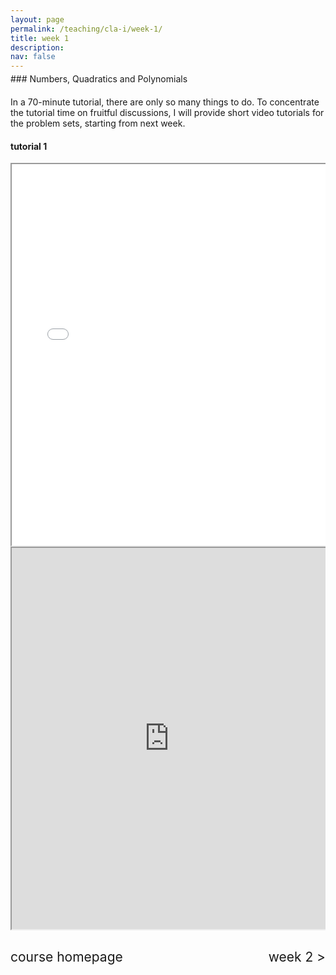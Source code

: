 ```yaml
---
layout: page
permalink: /teaching/cla-i/week-1/
title: week 1
description: 
nav: false
---
```

<div style="margin-top: -10px;"></div>
### Numbers, Quadratics and Polynomials
<div style="margin-top: 20px;"></div>

In a 70-minute tutorial, there are only so many things to do. To concentrate the tutorial time on fruitful discussions, I will provide short video tutorials for the problem sets, starting from next week.


<div style="margin-top: 10px;"></div>

#### tutorial 1

<div class="outer-pdf" style="-webkit-overflow-scrolling: touch; overflow: auto;">
 <div class="pdf">
     <iframe class="desktop-pdf" scrolling="auto" 
        src="elshenawyom.github.io/assets/pdf/teaching/cla-1/Tutorial 1 - CLA (I).pdf" 
        width="100%" height="610" 
        type='application/pdf'>
     </iframe>
     <iframe class="mobile-pdf" scrolling="auto" 
        src="https://drive.google.com/viewerng/viewer?embedded=true&url=elshenawyom.github.io/assets/pdf/teaching/cla-1/Tutorial 1 - CLA (I).pdf" 
        width="100%" height="610" 
        type='application/pdf'>
     </iframe>
 </div>
</div>


<div style="margin-top: 30px;"></div>
<div style="display: flex; justify-content: space-between; align-items: center;">
  <a href="/teaching/cla-i/" style="font-size: 1.5em; text-decoration: none; text-align: center;"> course homepage </a>
  <a href="/teaching/cla-i/week-2/" style="font-size: 1.5em; text-decoration: none; text-align: right;"> week 2 > </a>
</div>

<br>
<br>

<!--

### Quiz 1
{% raw %}
<!DOCTYPE html>
<html lang="en">
<head>
  <meta charset="UTF-8">
  <meta name="viewport" content="width=device-width, initial-scale=1.0">
  <title>Multiple Questions</title>
  <style>
    body {
      margin: 20px;
    }
    .question {
      font-size: 18px;
      margin-bottom: 10px;
    }
    .answer-options {
      margin: 10px 0;
    }
    .feedback {
      display: none;
      margin-top: 10px;
      font-weight: bold;
    }
    .button-container {
      display: flex;
      gap: 10px;
      margin-top: 10px;
    }
    .reset-btn, .check-btn {
      padding: 10px 15px;
      font-size: 16px;
      border-radius: 30px;
      border: 2px solid #007BFF;
      background-color: #f5f5f5;
      cursor: pointer;
      text-align: center;
    }
    .reset-btn {
      background-color: #ffffff;
      color: #007BFF;
      display: flex;
      align-items: center;
    }
    .reset-btn::before {
      content: "🔄";
      margin-right: 8px;
    }
    .check-btn {
      background-color: #007BFF;
      color: #fff;
      text-decoration: none;
    }
    .check-btn:hover {
      background-color: #0056b3;
    }
    .feedback.correct {
      color: green;
    }
    .feedback.incorrect {
      color: red;
    }
  </style>
</head>
<body>

 Question 1
<div class="question">
  Find the (complex) roots of the polynomial
  <br>
  <span>\[ p(x) = x^2 + 4x + 13 \]</span>
</div>
<div class="answer-options">
  <input type="radio" id="answer1_1" name="answer_1" value="1">
  <label for="answer1_1"> \(x_1=-2-3i, x_2=-2+3i\) </label><br>
  <input type="radio" id="answer1_2" name="answer_1" value="2">
  <label for="answer1_2"> \(x_1=-3+2i, x_2=-3-2i\) </label><br>
  <input type="radio" id="answer1_3" name="answer_1" value="3">
  <label for="answer1_3"> \(x_1=+2+3i, x_2=+2-3i\) </label><br>
  <input type="radio" id="answer1_4" name="answer_1" value="4">
  <label for="answer1_4"> \(x_1=+3-2i, x_2=+3+2i\) </label>
</div>

<div class="button-container">
  <div class="reset-btn" onclick="resetQuestion(1)"> Reset</div>
  <button class="check-btn" onclick="checkAnswer(1)">Check</button>
</div>

<div class="feedback" id="feedback_1">
  Correct! The roots are: \( x_1 = -2 - 3i, x_2 = -2 + 3i \)
</div>

<script>
  function checkAnswer(questionNumber) {
    const selectedAnswer = document.querySelector(`input[name="answer_${questionNumber}"]:checked`);
    const feedback = document.getElementById(`feedback_${questionNumber}`);

    if (selectedAnswer) {
      const isCorrect = selectedAnswer.value === "1"; // Correct answer for all questions is always the first option
      if (isCorrect) {
        feedback.style.display = "block";
        feedback.className = "feedback correct";
      } else {
        feedback.style.display = "block";
        feedback.className = "feedback incorrect";
        feedback.innerHTML = "Incorrect! Please try again.";
      }
    } else {
      alert("Please select an answer.");
    }
  }

  function resetQuestion(questionNumber) {
    // Deselect radio buttons
    const radios = document.querySelectorAll(`input[name="answer_${questionNumber}"]`);
    radios.forEach(radio => radio.checked = false);

    // Hide feedback
    document.getElementById(`feedback_${questionNumber}`).style.display = "none";
  }
</script>

</body>
</html>
{% endraw %}

 -->
 
 
 


